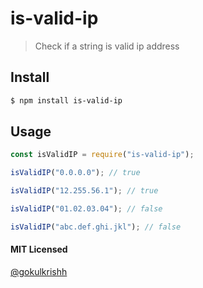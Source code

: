 # is-valid-ip

> Check if a string is valid ip address

## Install

```bash
$ npm install is-valid-ip
```

## Usage

```js
const isValidIP = require("is-valid-ip");

isValidIP("0.0.0.0"); // true

isValidIP("12.255.56.1"); // true

isValidIP("01.02.03.04"); // false

isValidIP("abc.def.ghi.jkl"); // false
```

#### MIT Licensed

[@gokulkrishh](https://github.com/gokulkrishh)
